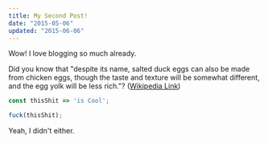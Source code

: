 ```yaml
---
title: My Second Post!
date: "2015-05-06"
updated: "2015-06-06"
---
```


Wow! I love blogging so much already.

Did you know that "despite its name, salted duck eggs can also be made from
chicken eggs, though the taste and texture will be somewhat different, and the
egg yolk will be less rich."?
([Wikipedia Link](http://en.wikipedia.org/wiki/Salted_duck_egg))


```js
const thisShit => 'is Cool';

fuck(thisShit);
```

Yeah, I didn't either.
